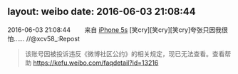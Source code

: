 layout: weibo
date: 2016-06-03 21:08:44
---
2016-06-03 21:08:44  &nbsp;&nbsp;&nbsp;&nbsp;&nbsp;&nbsp; 来自 <a href="sinaweibo://customweibosource" rel="nofollow">iPhone 5s</a>
[笑cry][笑cry][笑cry]夸张只因我很怕…… //@xcv58_:Repost
>  该账号因被投诉违反《微博社区公约》的相关规定，现已无法查看。查看帮助 https://kefu.weibo.com/faqdetail?id=13216
